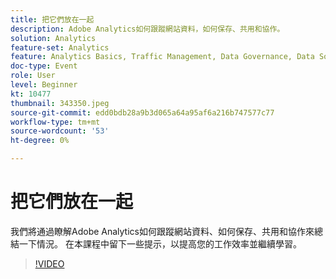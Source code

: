 ```yaml
---
title: 把它們放在一起
description: Adobe Analytics如何跟蹤網站資料，如何保存、共用和協作。
solution: Analytics
feature-set: Analytics
feature: Analytics Basics, Traffic Management, Data Governance, Data Sources, Data Configuration and Collection
doc-type: Event
role: User
level: Beginner
kt: 10477
thumbnail: 343350.jpeg
source-git-commit: edd0bdb28a9b3d065a64a95af6a216b747577c77
workflow-type: tm+mt
source-wordcount: '53'
ht-degree: 0%

---
```


# 把它們放在一起

我們將通過瞭解Adobe Analytics如何跟蹤網站資料、如何保存、共用和協作來總結一下情況。 在本課程中留下一些提示，以提高您的工作效率並繼續學習。

>[!VIDEO](https://video.tv.adobe.com/v/343350/?quality=12&learn=on)
